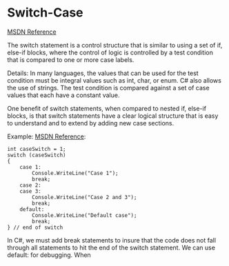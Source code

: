 # Switch-Case

[MSDN Reference](https://msdn.microsoft.com/en-us/library/06tc147t.aspx)

The switch statement is a control structure that is similar to using a set of if, else-if blocks, where the control of logic is controlled by a test condition that is compared to one or more case labels.  

Details:  In many languages, the values that can be used for the test condition must be integral values such as int, char, or enum.  C# also allows the use of strings.  The test condition is compared against a set of case values that each have a constant value.  

One benefit of switch statements, when compared to nested if, else-if blocks, is that switch statements have a clear logical structure that is easy to understand and to extend by adding new case sections.

Example: [MSDN Reference](https://msdn.microsoft.com/en-us/library/06tc147t.aspx):
```
int caseSwitch = 1;
switch (caseSwitch)
{
    case 1:
        Console.WriteLine("Case 1");
        break;
    case 2:
    case 3:
        Console.WriteLine("Case 2 and 3");
        break;
    default:
        Console.WriteLine("Default case");
        break;
} // end of switch
```

In C#, we must add break statements to insure that the code does not fall through all statements to hit the end of the switch statement.  We can use default: for debugging.  When 